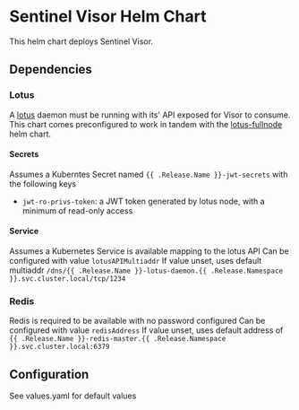 # Sentinel Visor Helm Chart

This helm chart deploys Sentinel Visor.

## Dependencies

### Lotus

A [lotus](https://github.com/filecoin-project/lotus) daemon must be running with its' API exposed for Visor to consume.
This chart comes preconfigured to work in tandem with the [lotus-fullnode](https://github.com/filecoin-project/helm-charts/charts/lotus-fullnode) helm chart.


#### Secrets

Assumes a Kuberntes Secret named `{{ .Release.Name }}-jwt-secrets` with the following keys

* `jwt-ro-privs-token`: a JWT token generated by lotus node, with a minimum of read-only access

#### Service

Assumes a Kubernetes Service is available mapping to the lotus API
Can be configured with value `lotusAPIMultiaddr`
If value unset, uses default multiaddr `/dns/{{ .Release.Name }}-lotus-daemon.{{ .Release.Namespace }}.svc.cluster.local/tcp/1234`

### Redis

Redis is required to be available with no password configured
Can be configured with value `redisAddress`
If value unset, uses default address of `{{ .Release.Name }}-redis-master.{{ .Release.Namespace }}.svc.cluster.local:6379`


## Configuration

See values.yaml for default values
